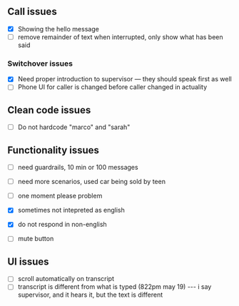 ## Call issues
- [x] Showing the hello message
- [ ] remove remainder of text when interrupted, only show what has been said

### Switchover issues
- [x] Need proper introduction to supervisor — they should speak first as well
- [ ] Phone UI for caller is changed before caller changed in actuality

## Clean code issues
- [ ] Do not hardcode "marco" and "sarah"


## Functionality issues
- [ ] need guardrails, 10 min or 100 messages
- [ ] need more scenarios, used car being sold by teen
- [ ] one moment please problem
- [x] sometimes not intepreted as english
- [x] do not respond in non-english
- [ ] mute button 


## UI issues
- [ ] scroll automatically on transcript
- [ ] transcript is different from what is typed (822pm may 19) --- i say supervisor, and it hears it, but the text is different